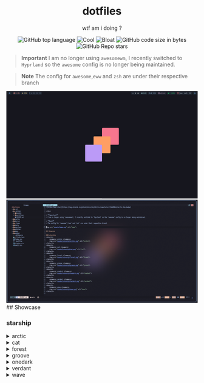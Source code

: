 <div align="center">
  <h1> dotfiles </h1>
  <p> wtf am i doing ?</p>
</div>
<div align="center">

![GitHub top language](https://img.shields.io/github/languages/top/elythh/nix-home?color=6d92bf&style=for-the-badge)
![Cool](https://img.shields.io/badge/WM-Hyprland-da696f?style=for-the-badge)
![Bloat](https://img.shields.io/badge/Bloated-Yes-c585cf?style=for-the-badge)
![GitHub code size in bytes](https://img.shields.io/github/languages/code-size/elythh/nix-home?color=e1b56a&style=for-the-badge)
![GitHub Repo stars](https://img.shields.io/github/stars/elythh/nix-home?color=74be88&style=for-the-badge)

</div>

> **Important**
> I am no longer using `awesomewm`, I recently switched to `Hyprland` so the `awesome` config is no longer being maintained. 

> **Note**
> The config for `awesome`,`eww` and `zsh` are under their respective branch

<img src="assets/home.png" alt="home">
<img src="assets/nvim.png" alt="home">
## Showcase

### starship
<details>
    <summary> arctic </summary>
    <img src="assets/starship/arctic.png" alt="arctic">
</details>
<details>
    <summary> cat </summary>
    <img src="assets/starship/cat.png" alt="cat">
</details>
<details>
    <summary> forest </summary>
    <img src="assets/starship/forest.png" alt="forest">
</details>
<details>
    <summary> groove </summary>
    <img src="assets/starship/groove.png" alt="groove">
</details>
<details>
    <summary> onedark </summary>
    <img src="assets/starship/onedark.png" alt="onedark">
</details>
<details>
    <summary> verdant </summary>
    <img src="assets/starship/verdant.png" alt="verdant">
</details>
<details>
    <summary> wave </summary>
    <img src="assets/starship/wave.png" alt="wave">
</details>

